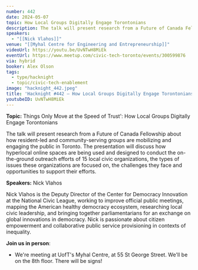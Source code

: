 ```yaml
---
number: 442
date: 2024-05-07
topic: How Local Groups Digitally Engage Torontonians
description: The talk will present research from a Future of Canada Fellowship about how resident-led and community-serving groups are mobilizing and engaging the public in Toronto. The presentation will discuss how hyperlocal online spaces are being used and designed to conduct the on-the-ground outreach efforts of 15 local civic organizations, the types of issues these organizations are focused on, the challenges they face and opportunities to support their efforts.
speakers:
  - "[[Nick Vlahos]]"
venue: "[[Myhal Centre for Engineering and Entrepreneurship]]"
videoUrl: https://youtu.be/UvNTwH8MiEk
eventUrl: https://www.meetup.com/civic-tech-toronto/events/300599876
via: hybrid
booker: Alex Olson
tags:
  - type/hacknight
  - topic/civic-tech-enablement
image: "hacknight_442.jpeg"
title: 'Hacknight #442 – How Local Groups Digitally Engage Torontonians'
youtubeID: UvNTwH8MiEk
---
```

**Topic:** Things Only Move at the Speed of Trust': How Local Groups Digitally Engage Torontonians

The talk will present research from a Future of Canada Fellowship about how resident-led and community-serving groups are mobilizing and engaging the public in Toronto. The presentation will discuss how hyperlocal online spaces are being used and designed to conduct the on-the-ground outreach efforts of 15 local civic organizations, the types of issues these organizations are focused on, the challenges they face and opportunities to support their efforts.

**Speakers:** Nick Vlahos

Nick Vlahos is the Deputy Director of the Center for Democracy Innovation at the National Civic League, working to improve official public meetings, mapping the American healthy democracy ecosystem, researching local civic leadership, and bringing together parliamentarians for an exchange on global innovations in democracy. Nick is passionate about citizen empowerment and collaborative public service provisioning in contexts of inequality.

**Join us in person**:

* We're meeting at UofT's Myhal Centre, at 55 St George Street. We'll be on the 8th floor. There will be signs!
